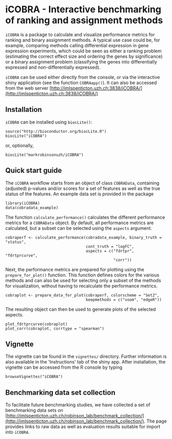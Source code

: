 # iCOBRA - Interactive benchmarking of ranking and assignment methods

`iCOBRA` is a package to calculate and visualize performance metrics for 
ranking and binary assignment methods. A typical use case could be, 
for example, comparing methods calling differential expression in 
gene expression experiments, which could be seen as either a ranking 
problem (estimating the correct effect size and ordering the genes by 
significance) or a binary assignment problem (classifying the genes 
into differentially expressed and non-differentially expressed).

`iCOBRA` can be used either directly from the console, or via the 
interactive shiny application (see the function `COBRAapp()`). It can also 
be accessed from the web server [http://imlspenticton.uzh.ch:3838/iCOBRA/](http://imlspenticton.uzh.ch:3838/iCOBRA/)

## Installation

`iCOBRA` can be installed using `biocLite()`:

```
source("http://bioconductor.org/biocLite.R")
biocLite("iCOBRA")
```

or, optionally, 

```
biocLite("markrobinsonuzh/iCOBRA")
```


## Quick start guide

The `iCOBRA` workflow starts from an object of class `COBRAData`, 
containing (adjusted) p-values and/or scores for a set of features as 
well as the true status of the features. An example data set is provided in 
the package

```
library(iCOBRA)
data(cobradata_example)
```

The function `calculate_performance()` calculates the different performance 
metrics for a `COBRAData` object. By default, all performance metrics are 
calculated, but a subset can be selected using the `aspects` argument.

```
cobraperf <- calculate_performance(cobradata_example, binary_truth = "status",
                                   cont_truth = "logFC", 
                                   aspects = c("fdrtpr", "fdrtprcurve", 
                                               "corr"))
```

Next, the performance metrics are prepared for plotting using the 
`prepare_for_plot()` function. This function defines colors for the 
various methods and can also be used for selecting only a subset of the 
methods for visualization, without having to recalculate the performance metrics.

```
cobraplot <- prepare_data_for_plot(cobraperf, colorscheme = "Set2",
                                   keepmethods = c("voom", "edgeR"))
```

The resulting object can then be used to generate plots of the selected aspects.

```
plot_fdrtprcurve(cobraplot)
plot_corr(cobraplot, corrtype = "spearman")
```

## Vignette

The vignette can be found in the `vignettes/` directory. Further 
information is also available in the 'Instructions' tab of the shiny app. 
After installation, the vignette can be accessed from the R console by typing

```
browseVignettes("iCOBRA")
```

## Benchmarking data set collection

To facilitate future benchmarking studies, we have collected a set of benchmarking 
data sets on [http://imlspenticton.uzh.ch/robinson_lab/benchmark_collection/](http://imlspenticton.uzh.ch/robinson_lab/benchmark_collection/). The page provides 
links to raw data as well as evaluation results suitable for import into `iCOBRA`. 
